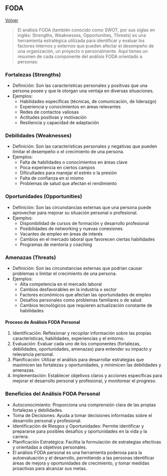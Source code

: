 ## FODA

[Volver](./regalos.md)

> El análisis FODA (también conocido como SWOT, por sus siglas en inglés: Strengths, Weaknesses, Opportunities, Threats) es una herramienta estratégica utilizada para identificar y evaluar los factores internos y externos que pueden afectar el desempeño de una organización, un proyecto o personalmente. Aquí tienes un resumen de cada componente del análisis FODA orientado a personas:

### Fortalezas (Strengths)

- Definición: Son las características personales y positivas que una persona posee y que le otorgan una ventaja en diversas situaciones.
- Ejemplos:
  - Habilidades específicas (técnicas, de comunicación, de liderazgo)
  - Experiencia y conocimientos en áreas relevantes
  - Redes de contactos valiosas
  - Actitudes positivas y motivación
  - Resiliencia y capacidad de adaptación

### Debilidades (Weaknesses)

- Definición: Son las características personales y negativas que pueden limitar el desempeño o el crecimiento de una persona.
- Ejemplos:
  - Falta de habilidades o conocimientos en áreas clave
  - Poca experiencia en ciertos campos
  - Dificultades para manejar el estrés o la presión
  - Falta de confianza en sí mismo
  - Problemas de salud que afectan el rendimiento

### Oportunidades (Opportunities)

- Definición: Son las circunstancias externas que una persona puede aprovechar para mejorar su situación personal o profesional.
- Ejemplos:
  - Disponibilidad de cursos de formación y desarrollo profesional
  - Posibilidades de networking y nuevas conexiones
  - Vacantes de empleo en áreas de interés
  - Cambios en el mercado laboral que favorecen ciertas habilidades
  - Programas de mentoría y coaching

### Amenazas (Threats)

- Definición: Son las circunstancias externas que podrían causar problemas o limitar el crecimiento de una persona.
- Ejemplos:
  - Alta competencia en el mercado laboral
  - Cambios desfavorables en la industria o sector
  - Factores económicos que afectan las oportunidades de empleo
  - Desafíos personales como problemas familiares o de salud
  - Cambios tecnológicos que requieren actualización constante de habilidades

#### Proceso de Análisis FODA Personal

1. Identificación: Reflexionar y recopilar información sobre las propias características, habilidades, experiencias y el entorno.
2. Evaluación: Evaluar cada uno de los componentes (fortalezas, debilidades, oportunidades, amenazas) para entender su impacto y relevancia personal.
3. Planificación: Utilizar el análisis para desarrollar estrategias que maximicen las fortalezas y oportunidades, y minimicen las debilidades y amenazas.
4. Implementación: Establecer objetivos claros y acciones específicas para mejorar el desarrollo personal y profesional, y monitorear el progreso.

### Beneficios del Análisis FODA Personal

- Autoconocimiento: Proporciona una comprensión clara de las propias fortalezas y debilidades.
- Toma de Decisiones: Ayuda a tomar decisiones informadas sobre el desarrollo personal y profesional.
- Identificación de Riesgos y Oportunidades: Permite identificar y prepararse para posibles desafíos y oportunidades en la vida y la carrera.
- Planificación Estratégica: Facilita la formulación de estrategias efectivas y orientadas a objetivos personales.
- El análisis FODA personal es una herramienta poderosa para la autoevaluación y el desarrollo, permitiendo a las personas identificar áreas de mejora y oportunidades de crecimiento, y tomar medidas proactivas para alcanzar sus metas.